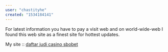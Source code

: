```yaml
---
user: "chastityhe"
created: "1534184141"
---
```


For latest information you have to pay a visit web and on world-wide-web I found this web 
site as a finest site for hottest updates.

My site :: <a href="http://michaelkors-outletstores.in.net/">daftar judi casino sbobet</a>
